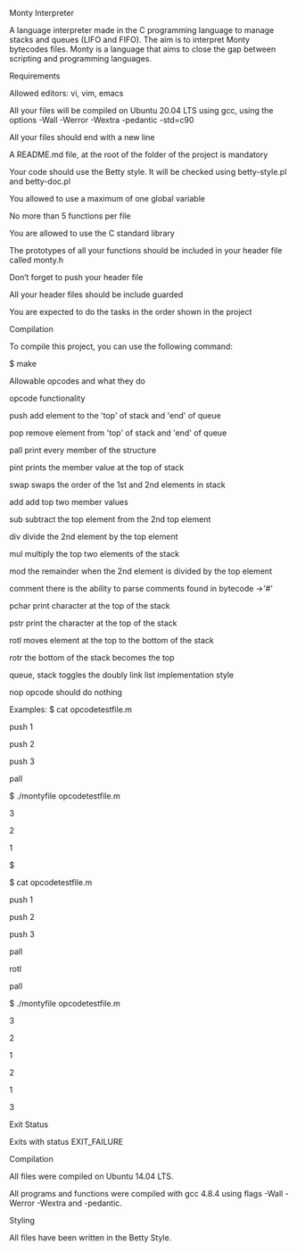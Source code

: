 Monty Interpreter

A language interpreter made in the C programming language to manage stacks and queues (LIFO and FIFO). The aim is to interpret Monty bytecodes files. Monty is a language that aims to close the gap between scripting and programming languages.



Requirements

Allowed editors: vi, vim, emacs

All your files will be compiled on Ubuntu 20.04 LTS using gcc, using the options -Wall -Werror -Wextra -pedantic -std=c90

All your files should end with a new line

A README.md file, at the root of the folder of the project is mandatory

Your code should use the Betty style. It will be checked using betty-style.pl and betty-doc.pl

You allowed to use a maximum of one global variable

No more than 5 functions per file

You are allowed to use the C standard library

The prototypes of all your functions should be included in your header file called monty.h

Don’t forget to push your header file

All your header files should be include guarded

You are expected to do the tasks in the order shown in the project

Compilation

To compile this project, you can use the following command:



$ make

Allowable opcodes and what they do

opcode	functionality

push	add element to the 'top' of stack and 'end' of queue

pop	remove element from 'top' of stack and 'end' of queue

pall	print every member of the structure

pint	prints the member value at the top of stack

swap	swaps the order of the 1st and 2nd elements in stack

add	add top two member values

sub	subtract the top element from the 2nd top element

div	divide the 2nd element by the top element

mul	multiply the top two elements of the stack

mod	the remainder when the 2nd element is divided by the top element

comment	there is the ability to parse comments found in bytecode ->'#'

pchar	print character at the top of the stack

pstr	print the character at the top of the stack

rotl	moves element at the top to the bottom of the stack

rotr	the bottom of the stack becomes the top

queue, stack	toggles the doubly link list implementation style

nop	opcode should do nothing

Examples: $ cat opcodetestfile.m



push 1



push 2



push 3



pall



$ ./montyfile opcodetestfile.m



3



2



1



$



$ cat opcodetestfile.m



push 1



push 2



push 3



pall



rotl



pall



$ ./montyfile opcodetestfile.m



3



2



1



2



1



3



Exit Status

Exits with status EXIT_FAILURE



Compilation

All files were compiled on Ubuntu 14.04 LTS.



All programs and functions were compiled with gcc 4.8.4 using flags -Wall -Werror -Wextra and -pedantic.



Styling

All files have been written in the Betty Style.
